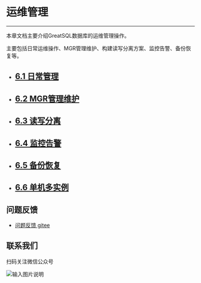 # 运维管理
---

本章文档主要介绍GreatSQL数据库的运维管理操作。

主要包括日常运维操作、MGR管理维护、构建读写分离方案、监控告警、备份恢复等。

- ## [6.1 日常管理](./6-1-basic-oper.md)
- ## [6.2 MGR管理维护](./6-2-mgr-oper.md)
- ## [6.3 读写分离](./6-3-oper-rw-splitting.md)
- ## [6.4 监控告警](./6-4-monitoring-and-alerting.md)
- ## [6.5 备份恢复](./6-5-backup-and-restore.md)
- ## [6.6 单机多实例](./6-6-multi-instances.md)

**问题反馈**
---
- [问题反馈 gitee](https://gitee.com/GreatSQL/GreatSQL-Doc/issues)


**联系我们**
---

扫码关注微信公众号

![输入图片说明](https://images.gitee.com/uploads/images/2021/0802/141935_2ea2c196_8779455.jpeg "greatsql社区-wx-qrcode-0.5m.jpg")
